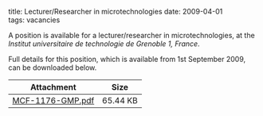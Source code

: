 title: Lecturer/Researcher in microtechnologies
date: 2009-04-01  
tags: vacancies

A position is available for a lecturer/researcher in microtechnologies, at the <i>Institut universitaire de technologie de Grenoble 1, France</i>.  

Full details for this position, which is available from 1st September 2009, can be downloaded below.

| Attachment | Size |
|---|---|
| <a href="/files/MCF-1176-GMP.pdf">MCF-1176-GMP.pdf</a> | 65.44 KB |